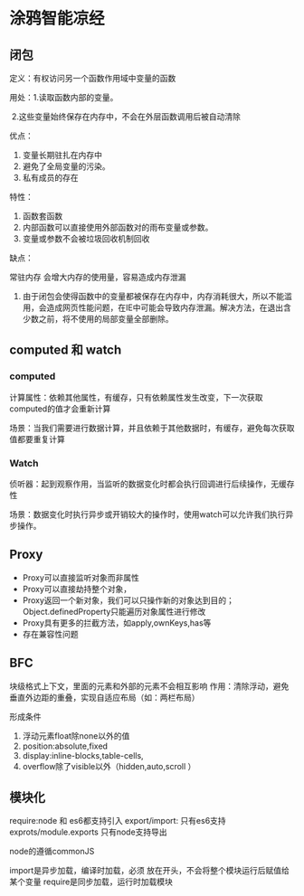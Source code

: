 # 涂鸦智能凉经

## 闭包

定义：有权访问另一个函数作用域中变量的函数

用处：1.读取函数内部的变量。

​             2.这些变量始终保存在内存中，不会在外层函数调用后被自动清除

优点：

1.    变量长期驻扎在内存中
2. 避免了全局变量的污染。
3. 私有成员的存在

特性：

1.  函数套函数
2. 内部函数可以直接使用外部函数对的雨布变量或参数。
3. 变量或参数不会被垃圾回收机制回收

缺点：

常驻内存 会增大内存的使用量，容易造成内存泄漏

1. 由于闭包会使得函数中的变量都被保存在内存中，内存消耗很大，所以不能滥用，会造成网页性能问题，在IE中可能会导致内存泄漏。解决方法，在退出含少数之前，将不使用的局部变量全部删除。

## computed 和 watch

### computed

计算属性：依赖其他属性，有缓存，只有依赖属性发生改变，下一次获取computed的值才会重新计算

场景：当我们需要进行数据计算，并且依赖于其他数据时，有缓存，避免每次获取值都要重复计算

### Watch

侦听器：起到观察作用，当监听的数据变化时都会执行回调进行后续操作，无缓存性

场景：数据变化时执行异步或开销较大的操作时，使用watch可以允许我们执行异步操作。



## Proxy

- Proxy可以直接监听对象而非属性
- Proxy可以直接劫持整个对象，
- Proxy返回一个新对象，我们可以只操作新的对象达到目的；Object.definedProperty只能遍历对象属性进行修改
- Proxy具有更多的拦截方法，如apply,ownKeys,has等
- 存在兼容性问题



## BFC
块级格式上下文，里面的元素和外部的元素不会相互影响
作用：清除浮动，避免垂直外边距的重叠，实现自适应布局（如：两栏布局）

形成条件
1. 浮动元素float除none以外的值
2. position:absolute,fixed
3. display:inline-blocks,table-cells,
4. overflow除了visible以外（hidden,auto,scroll
）

## 模块化
require:node 和 es6都支持引入
export/import: 只有es6支持
exprots/module.exports 只有node支持导出

node的遵循commonJS

import是异步加载，编译时加载，必须
放在开头，不会将整个模块运行后赋值给某个变量
require是同步加载，运行时加载模块




